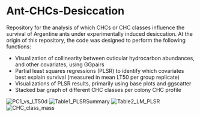 # Ant-CHCs-Desiccation
Repository for the analysis of which CHCs or CHC classes influence the survival of Argentine ants under experimentally induced desiccation. At the origin of this repository, the code was designed to perform the following functions:

  - Visualization of collinearity between cuticular hydrocarbon abundances, and other covariates, using GGpairs
  - Partial least squares regressions (PLSR) to identify which covariates best explain survival (measured in mean LT50 per group replicate)
  - Visualizations of PLSR results, primarily using base plots and ggscatter
  - Stacked bar graph of different CHC classes per colony CHC profile
 
![PC1_vs_LT50d](https://user-images.githubusercontent.com/15988774/201557016-b6d0677a-4bf2-4f06-92b2-5d012945e8fe.jpg)
![Table1_PLSRSummary](https://user-images.githubusercontent.com/15988774/201556966-05f4d911-90fe-466c-9105-d6ef4757105e.jpg)
![Table2_LM_PLSR](https://user-images.githubusercontent.com/15988774/201556947-1129ee02-c454-4e04-9864-60bdbc938c11.jpg)
![CHC_class_mass](https://user-images.githubusercontent.com/15988774/201557081-cdb78991-1a4b-49b2-b169-6faa51ca0da5.jpeg)

